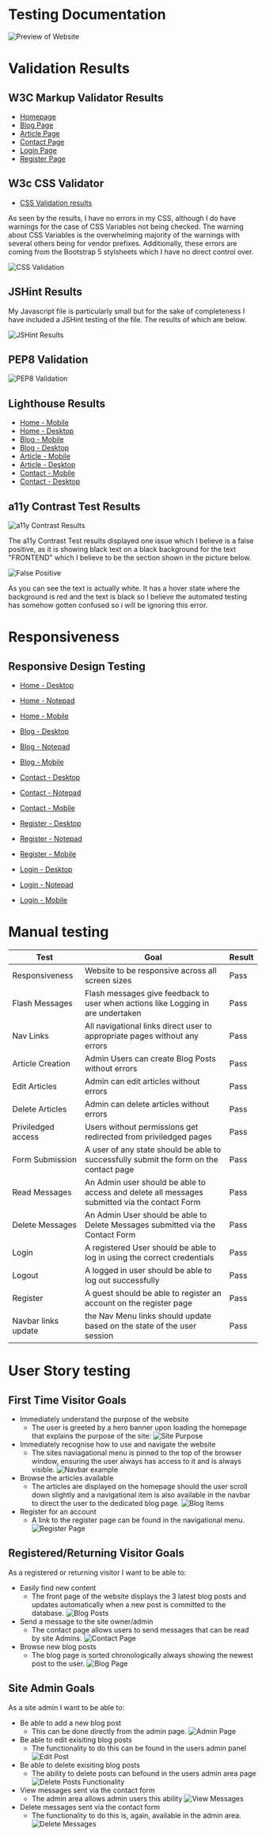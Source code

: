# Testing Documentation

![Preview of Website](documentation/img/preview.jpg)

# Validation Results

## W3C Markup Validator Results

- [Homepage](https://validator.w3.org/nu/?doc=https%3A%2F%2Fciscoop-46d70b5281a0.herokuapp.com%2F)
- [Blog Page](https://validator.w3.org/nu/?doc=https%3A%2F%2Fciscoop-46d70b5281a0.herokuapp.com%2Fblog)
- [Article Page](https://validator.w3.org/nu/?doc=https%3A%2F%2Fciscoop-46d70b5281a0.herokuapp.com%2Fblog%2Fthe-future-of-software-development)
- [Contact Page](https://validator.w3.org/nu/?doc=https%3A%2F%2Fciscoop-46d70b5281a0.herokuapp.com%2Fcontact)
- [Login Page](https://validator.w3.org/nu/?doc=https%3A%2F%2Fciscoop-46d70b5281a0.herokuapp.com%2Flogin)
- [Register Page](https://validator.w3.org/nu/?doc=https%3A%2F%2Fciscoop-46d70b5281a0.herokuapp.com%2Fregister)

## W3c CSS Validator

- [CSS Validation results](https://jigsaw.w3.org/css-validator/validator?uri=https%3A%2F%2Fciscoop-46d70b5281a0.herokuapp.com%2Findex&profile=css3svg&usermedium=all&warning=1&vextwarning=&lang=en)

As seen by the results, I have no errors in my CSS, although I do have warnings for the case of CSS Variables not being checked. The warning about CSS Variables is the overwhelming majority of the warnings with several others being for vendor prefixes. Additionally, these errors are coming from the Bootstrap 5 stylsheets which I have no direct control over.

![CSS Validation](https://jigsaw.w3.org/css-validator/images/vcss-blue)

## JSHint Results

My Javascript file is particularly small but for the sake of completeness I have included a JSHint testing of the file. The results of which are below.

![JSHint Results](documentation/img/js-hint-results.png)

## PEP8 Validation

![PEP8 Validation](documentation/img/pep8-validator.png)

## Lighthouse Results

- [Home - Mobile](documentation/lighthouse-results/home-mobile.png)
- [Home - Desktop](documentation/lighthouse-results/home-desktop.png)
- [Blog - Mobile](documentation/lighthouse-results/blog-mobile.png)
- [Blog - Desktop](documentation/lighthouse-results/blog-desktop.png)
- [Article - Mobile](documentation/lighthouse-results/article-mobile.png)
- [Article - Desktop](documentation/lighthouse-results/article-desktop.png)
- [Contact - Mobile](documentation/lighthouse-results/contact-mobile.png)
- [Contact - Desktop](documentation/lighthouse-results/contact-desktop.png)

## a11y Contrast Test Results

![a11y Contrast Results](documentation/a11y-results/a11y-results.png)

The a11y Contrast Test results displayed one issue which I believe is a false positive, as it is showing black text on a black background for the text "FRONTEND" which I believe to be the section shown in the picture below.

![False Positive](documentation/a11y-results/false-positive.png)

As you can see the text is actually white. It has a hover state where the background is red and the text is black so I believe the automated testing has somehow gotten confused so i will be ignoring this error.

# Responsiveness

## Responsive Design Testing

- [Home - Desktop](documentation/responsiveness/home-desktop.png)
- [Home - Notepad](documentation/responsiveness/home-tablet.png)
- [Home - Mobile](documentation/responsiveness/home-mobile.png)

- [Blog - Desktop](documentation/responsiveness/blog-desktop.png)
- [Blog - Notepad](documentation/responsiveness/blog-tablet.png)
- [Blog - Mobile](documentation/responsiveness/blog-mobile.png)

- [Contact - Desktop](documentation/responsiveness/contact-desktop.png)
- [Contact - Notepad](documentation/responsiveness/contact-tablet.png)
- [Contact - Mobile](documentation/responsiveness/contact-mobile.png)

- [Register - Desktop](documentation/responsiveness/register-desktop.png)
- [Register - Notepad](documentation/responsiveness/register-tablet.png)
- [Register - Mobile](documentation/responsiveness/register-mobile.png)

- [Login - Desktop](documentation/responsiveness/login-desktop.png)
- [Login - Notepad](documentation/responsiveness/login-tablet.png)
- [Login - Mobile](documentation/responsiveness/login-mobile.png)

# Manual testing

| Test                | Goal                                                                                          | Result |
| ------------------- | --------------------------------------------------------------------------------------------- | ------ |
| Responsiveness      | Website to be responsive across all screen sizes                                              | Pass   |
| Flash Messages      | Flash messages give feedback to user when actions like Logging in are undertaken              | Pass   |
| Nav Links           | All navigational links direct user to appropriate pages without any errors                    | Pass   |
| Article Creation    | Admin Users can create Blog Posts without errors                                              | Pass   |
| Edit Articles       | Admin can edit articles without errors                                                        | Pass   |
| Delete Articles     | Admin can delete articles without errors                                                      | Pass   |
| Priviledged access  | Users without permissions get redirected from priviledged pages                               | Pass   |
| Form Submission     | A user of any state should be able to successfully submit the form on the contact page        | Pass   |
| Read Messages       | An Admin user should be able to access and delete all messages submitted via the contact Form | Pass   |
| Delete Messages     | An Admin User should be able to Delete Messages submitted via the Contact Form                | Pass   |
| Login               | A registered User should be able to log in using the correct credentials                      | Pass   |
| Logout              | A logged in user should be able to log out successfully                                       | Pass   |
| Register            | A guest should be able to register an account on the register page                            | Pass   |
| Navbar links update | the Nav Menu links should update based on the state of the user session                       | Pass   |

# User Story testing

## First Time Visitor Goals

- Immediately understand the purpose of the website
  - The user is greeted by a hero banner upon loading the homepage that explains the purpose of the site:
    ![Site Purpose](documentation/user-stories/site-purpose.png)
- Immediately recognise how to use and navigate the website
  - The sites naviagational menu is pinned to the top of the browser window, ensuring the user always has access to it and is always visible.
    ![Navbar example](documentation/user-stories/site-purpose.png)
- Browse the articles available
  - The articles are displayed on the homepage should the user scroll down slightly and a navigational item is also available in the navbar to direct the user to the dedicated blog page.
    ![Blog Items](documentation/user-stories/blog-posts.png)
- Register for an account
  - A link to the register page can be found in the navigational menu.
    ![Register Page](documentation/responsiveness/register-desktop.png)

## Registered/Returning Visitor Goals

As a registered or returning visitor I want to be able to:

- Easily find new content
  - The front page of the website displays the 3 latest blog posts and updates automatically when a new post is committed to the database.
    ![Blog Posts](documentation/user-stories/blog-posts.png)
- Send a message to the site owner/admin
  - The contact page allows users to send messages that can be read by site Admins.
    ![Contact Page](documentation/responsiveness/contact-desktop.png)
- Browse new blog posts
  - The blog page is sorted chronologically always showing the newest post to the user.
    ![Blog Page](documentation/responsiveness/blog-desktop.png)

## Site Admin Goals

As a site admin I want to be able to:

- Be able to add a new blog post
  - This can be done directly from the admin page.
    ![Admin Page](documentation/user-stories/admin-page.png)
- Be able to edit exisiting blog posts
  - The functionality to do this can be found in the users admin panel
    ![Edit Post](documentation/user-stories/edit-page.png)
- Be able to delete exisiting blog posts
  - The ability to delete posts can befound in the users admin area page
    ![Delete Posts Functionality](documentation/user-stories/delete-posts.png)
- View messages sent via the contact form
  - The admin area allows admin users this ability
    ![View Messages](documentation/user-stories/view-messages.png)
- Delete messages sent via the contact form
  - The functionality to do this is, again, available in the admin area.
    ![Delete Messages](documentation/user-stories/view-messages.png)
